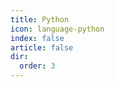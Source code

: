 ```yaml
---
title: Python
icon: language-python
index: false
article: false
dir:
  order: 3
---
```


<AutoCatalog />
